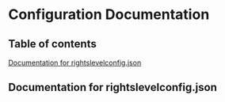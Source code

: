 # Configuration Documentation
## Table of contents
[Documentation for rightslevelconfig.json](https://github.com/bobthedev90368/Roblox-Control-Panel/edit/main/config/README.md#documentation-for-rightslevelconfigjson)

## Documentation for rightslevelconfig.json
